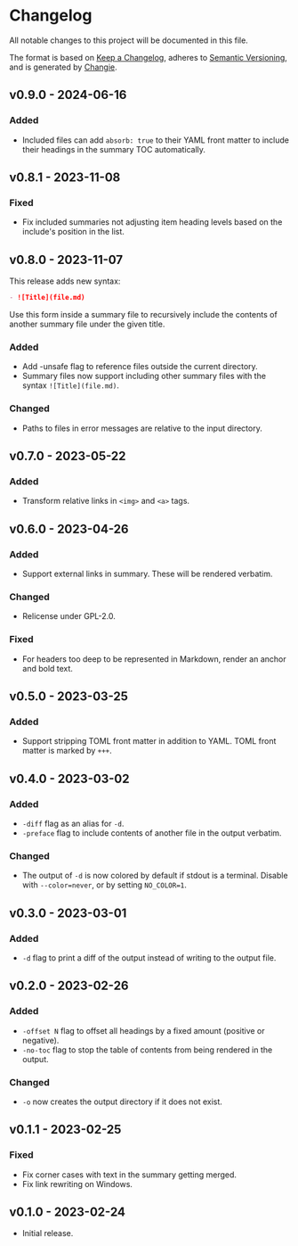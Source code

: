 # Changelog
All notable changes to this project will be documented in this file.

The format is based on [Keep a Changelog](https://keepachangelog.com/en/1.0.0/),
adheres to [Semantic Versioning](https://semver.org/spec/v2.0.0.html),
and is generated by [Changie](https://github.com/miniscruff/changie).

## v0.9.0 - 2024-06-16
### Added
- Included files can add `absorb: true` to their YAML front matter to include their headings in the summary TOC automatically.

## v0.8.1 - 2023-11-08
### Fixed
- Fix included summaries not adjusting item heading levels based on the include's position in the list.

## v0.8.0 - 2023-11-07

This release adds new syntax:

```markdown
- ![Title](file.md)
```

Use this form inside a summary file to recursively include
the contents of another summary file under the given title.

### Added
- Add -unsafe flag to reference files outside the current directory.
- Summary files now support including other summary files with the syntax `![Title](file.md)`.

### Changed
- Paths to files in error messages are relative to the input directory.

## v0.7.0 - 2023-05-22
### Added
- Transform relative links in `<img>` and `<a>` tags.

## v0.6.0 - 2023-04-26
### Added
- Support external links in summary. These will be rendered verbatim.
### Changed
- Relicense under GPL-2.0.
### Fixed
- For headers too deep to be represented in Markdown, render an anchor and bold text.

## v0.5.0 - 2023-03-25
### Added
- Support stripping TOML front matter in addition to YAML.
  TOML front matter is marked by `+++`.

## v0.4.0 - 2023-03-02
### Added
- `-diff` flag as an alias for `-d`.
- `-preface` flag to include contents of another file in the output verbatim.

### Changed
- The output of `-d` is now colored by default if stdout is a terminal.
  Disable with `--color=never`, or by setting `NO_COLOR=1`.

## v0.3.0 - 2023-03-01
### Added
- `-d` flag to print a diff of the output
  instead of writing to the output file.

## v0.2.0 - 2023-02-26
### Added
- `-offset N` flag to offset all headings by a fixed amount
  (positive or negative).
- `-no-toc` flag to stop the table of contents from being rendered
  in the output.

### Changed
- `-o` now creates the output directory if it does not exist.

## v0.1.1 - 2023-02-25
### Fixed
- Fix corner cases with text in the summary getting merged.
- Fix link rewriting on Windows.

## v0.1.0 - 2023-02-24

- Initial release.

